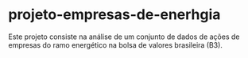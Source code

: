# projeto-empresas-de-enerhgia
Este projeto consiste na análise de um conjunto de dados de ações de empresas do ramo energético na bolsa de valores brasileira (B3). 
